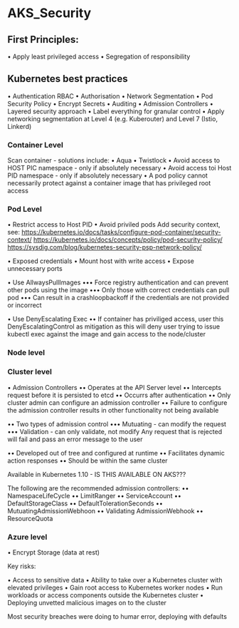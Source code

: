 # AKS_Security


## First Principles:

• Apply least privileged access
• Segregation of responsibility


## Kubernetes best practices

• Authentication RBAC
• Authorisation
• Network Segmentation
• Pod Security Policy
• Encrypt Secrets
• Auditing
• Admission Controllers
• Layered security approach
• Label everything for granular control
• Apply networking segmentation at Level 4 (e.g. Kuberouter) and Level 7 (Istio, Linkerd)


### Container Level 

Scan container - solutions include:
• Aqua
• Twistlock
• Avoid access to HOST PIC namespace - only if absolutely necessary
• Avoid access toi Host PID namespace - only if absolutely necessary
• A pod policy cannot necessarily protect against a container image that has privileged root access

### Pod Level

• Restrict access to Host PID
• Avoid priviled pods
Add security context, see:
https://kubernetes.io/docs/tasks/configure-pod-container/security-context/
https://kubernetes.io/docs/concepts/policy/pod-security-policy/
https://sysdig.com/blog/kubernetes-security-psp-network-policy/

• Exposed credentials
• Mount host with write access
• Expose unnecessary ports

• Use AllwaysPullImages
••• Force registry authentication and can prevent other pods using the image
••• Only those with correct credentials can pull pod
••• Can result in a crashloopbackoff if the credentials are not provided or incorrect

• Use DenyEscalating Exec
•• If container has priviliged access, user this DenyEscalatingControl as mitigation as this will deny user trying to issue kubectl exec against the image and gain access to the node/cluster

### Node level



### Cluster level
• Admission Controllers
•• Operates at the API Server level
•• Intercepts request before it is persisted to etcd
•• Occurrs after authentication
•• Only cluster admin can configure an admission controller
•• Failure to configure the admission controller results in other functionality not being available

•• Two types of admission control
••• Mutuating - can modify the request
••• Validation - can only validate, not modify
Any request that is rejected will fail and pass an error message to the user

•• Developed out of tree and configured at runtime
•• Facilitates dynamic action responses
•• Should be within the same cluster

Available in Kubernetes 1.10 - IS THIS AVAILABLE ON AKS???

The following are the recommended admission controllers:
•• NamespaceLifeCycle
•• LimitRanger
•• ServiceAccount
•• DefaultStorageClass
•• DefaultTolerationSeconds
•• MutuatingAdmissionWebhoon
•• Validating AdmissionWebhook
•• ResourceQuota


### Azure level

• Encrypt Storage (data at rest)



















Key risks:

• Access to sensitive data
• Ability to take over a Kubernetes cluster with elevated privileges
• Gain root access to Kubernetes worker nodes
• Run workloads or access components outside the Kubernetes cluster
• Deploying unvetted malicious images on to the cluster





Most security breaches were doing to humar error, deploying with defaults
